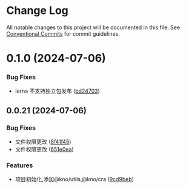# Change Log

All notable changes to this project will be documented in this file.
See [Conventional Commits](https://conventionalcommits.org) for commit guidelines.

# 0.1.0 (2024-07-06)

### Bug Fixes

- lerna 不支持独立包发布 ([bd24703](https://e.coding.net/g-fvlo6487/forward/forward/commits/bd247034f763b493e2fa3d40c81db9e3ed16f52f))

## 0.0.21 (2024-07-06)

### Bug Fixes

- 文件权限更改 ([8f41f45](https://e.coding.net/g-fvlo6487/forward/forward/commits/8f41f457f44f35ee695af0ddc275f2db38306e5d))
- 文件权限更改 ([651e0ea](https://e.coding.net/g-fvlo6487/forward/forward/commits/651e0eaafe7c6521db68ef87820bcbe0fd3f4a95))

### Features

- 项目初始化,添加@kno/utils,@kno/cra ([9cd9beb](https://e.coding.net/g-fvlo6487/forward/forward/commits/9cd9bebfad759a8150f84462defd3468c4706640))
